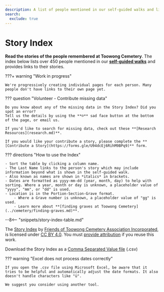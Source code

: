 ```yaml
---
description: A list of people mentioned in our self-guided walks and links to their stories 
search:
  exclude: true
---
```


# Story Index

**Read the stories of the people remembered at Toowong Cemetery**. The index below lists over 450 people mentioned in our **[self-guided walks](../walks/index.md)** and provides links to their stories. 

???+ warning "Work in progress"

    We're progressively creating individual pages for each person. Many people don't have links to their own page yet.


??? question "Volunteer - Contribute missing data"

    Do you know about any of the missing data in the Story Index? Did you spot an error? 
    Tell us the details by using the **☹︎** sad face button at the bottom of the page, or email us. 

    If you'd like to search for missing data, check out these **[Research Resources](research.md)**.
    
    If you would like your contribute a story, please complete the **[Contribute a Story](https://forms.gle/U94dcEj6RihM9BPq9)** form.
    
??? directions "How to use the Index" 

    - Sort the table by clicking a column name.
    - The Last Name links to the person's story which may include information beyond what is shown in the self-guided walk. 
    - Also known as names are shown in *italics* in brackets.
    - Dates are formatted as yyyy-mm-dd (year, month, day) to help with sorting. Where a year, month or day is unknown, a placeholder value of "yyyy", "mm", or "dd" is used.
    - Location is in the Portion-Section-Grave format.
        - Where a Grave number is unknown, a placeholder value of "gg" is used. 
        - Learn more about **[finding graves at Toowong Cemetery](../cemetery/finding-graves.md)**.

--8<-- "snippets/story-index-table.md"

The [Story Index](index.md) by [Friends of Toowong Cemetery Association Incorporated](../index.md), is licensed under [CC BY 4.0](https://creativecommons.org/licenses/by/4.0/). You must [provide attribution](../about/legal.md#attribution) if you reuse this work.

Download the Story Index as a <a href="../assets/data/story-index.csv" download>Comma Separated Value file</a> (.csv) 


??? warning "Excel does not process dates correctly"

    If you open the .csv file using Microsoft Excel, be aware that it tries to be helpful and automatically adjust the date formats. It also doesn't handle characters like "ü".
    
    We suggest you consider using another tool.
    
<!--
or [Tabular Data Package](../assets/data/story-index.zip) (.zip). 
-->
